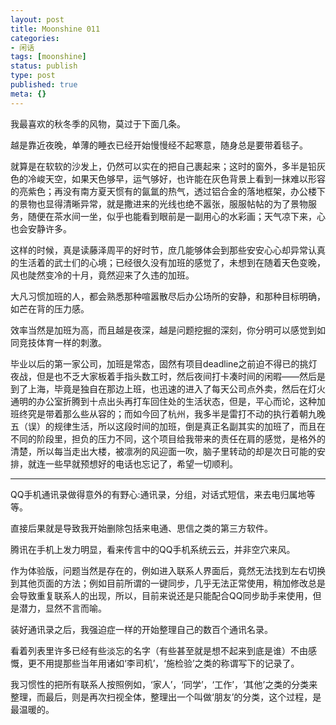 ```yaml
---
layout: post
title: Moonshine 011
categories:
- 闲话
tags: [moonshine]
status: publish
type: post
published: true
meta: {}
---
```


我最喜欢的秋冬季的风物，莫过于下面几条。

越是靠近夜晚，单薄的睡衣已经开始慢慢经不起寒意，随身总是要带着毯子。

就算是在软软的沙发上，仍然可以实在的把自己裹起来；这时的窗外，多半是铅灰色的冷峻天空，如果天色够早，运气够好，也许能在灰色背景上看到一抹难以形容的亮紫色；再没有南方夏天惯有的氤氲的热气，透过铝合金的落地框架，办公楼下的景物也显得清晰异常，就是撒进来的光线也绝不嚣张，服服帖帖的为了景物服务，随便在茶水间一坐，似乎也能看到眼前是一副用心的水彩画；天气凉下来，心也会安静许多。

这样的时候，真是读藤泽周平的好时节，庶几能够体会到那些安安心心却异常认真的生活着的武士们的心境；已经很久没有加班的感觉了，未想到在随着天色变晚，风也陡然变冷的十月，竟然迎来了久违的加班。

大凡习惯加班的人，都会熟悉那种喧嚣散尽后办公场所的安静，和那种目标明确，如芒在背的压力感。

效率当然是加班为高，而且越是夜深，越是问题挖掘的深刻，你分明可以感觉到如同竞技体育一样的刺激。

毕业以后的第一家公司，加班是常态，固然有项目deadline之前迫不得已的挑灯夜战，但是也不乏大家板着手指头数工时，然后夜间打卡凑时间的闲暇——然后是到了上海，毕竟是独自在那边上班，也迅速的进入了每天公司点外卖，然后在灯火通明的办公室折腾到十点出头再打车回住处的生活状态，但是，平心而论，这种加班终究是带着那么些从容的；而如今回了杭州，我多半是雷打不动的执行着朝九晚五（误）的规律生活，所以这段时间的加班，倒是真正名副其实的加班了，而且在不同的阶段里，担负的压力不同，这个项目给我带来的责任在肩的感觉，是格外的清楚，所以每当走出大楼，被凛冽的风迎面一吹，脑子里转动的却是次日可能的安排，就连一些早就预想好的电话也忘记了，希望一切顺利。

----

QQ手机通讯录做得意外的有野心:通讯录，分组，对话式短信，来去电归属地等等。

直接后果就是导致我开始删除包括来电通、思信之类的第三方软件。

腾讯在手机上发力明显，看来传言中的QQ手机系统云云，并非空穴来风。

作为体验版，问题当然是存在的，例如进入联系人界面后，竟然无法找到左右切换到其他页面的方法；例如目前所谓的一键同步，几乎无法正常使用，稍加修改总是会导致重复联系人的出现，所以，目前来说还是只能配合QQ同步助手来使用，但是潜力，显然不言而喻。

装好通讯录之后，我强迫症一样的开始整理自己的数百个通讯名录。

看着列表里许多已经有些淡忘的名字（有些甚至就是想不起来到底是谁）不由感慨，更不用提那些当年用诸如‘李司机’，‘施检验’之类的称谓写下的记录了。

我习惯性的把所有联系人按照例如，‘家人’，‘同学’，‘工作’，‘其他’之类的分类来整理，而最后，则是再次扫视全体，整理出一个叫做‘朋友’的分类，这个过程，是最温暖的。


